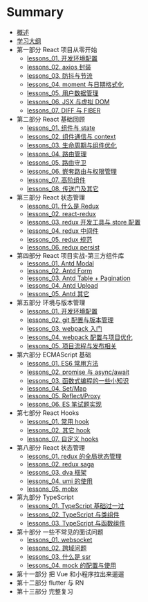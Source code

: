 # Summary

- [概述](README.md)
- [学习大纲](schedule.md)
- 第一部分 React 项目从零开始
  - [lessons_01. 开发环境配置](unit_01/lessons_01.md)
  - [lessons_02. axios 封装](unit_01/lessons_02.md)
  - [lessons_03. 防抖与节流](unit_01/lessons_03.md)
  - [lessons_04. moment 与日期格式化](unit_01/lessons_04.md)
  - [lessons_05. 用户数据管理](unit_01/lessons_05.md)
  - [lessons_06. JSX 与虚拟 DOM](unit_01/lessons_06.md)
  - [lessons_07. DIFF 与 FIBER](unit_01/lessons_07.md)
- 第二部分 React 基础回顾
  - [lessons_01. 组件与 state](unit_02/lessons_01.md)
  - [lessons_02. 组件通信与 context](unit_02/lessons_02.md)
  - [lessons_03. 生命周期与组件优化](unit_02/lessons_03.md)
  - [lessons_04. 路由管理](unit_02/lessons_04.md)
  - [lessons_05. 路由守卫](unit_02/lessons_05.md)
  - [lessons_06. 嵌套路由与权限管理](unit_02/lessons_06.md)
  - [lessons_07. 高阶组件](unit_02/lessons_07.md)
  - [lessons_08. 传送门及其它](unit_02/lessons_08.md)
- 第三部分 React 状态管理
  - [lessons_01. 什么是 Redux](unit_03/lessons_01.md)
  - [lessons_02. react-redux](unit_03/lessons_02.md)
  - [lessons_03. redux 开发工具与 store 配置](unit_03/lessons_03.md)
  - [lessons_04. redux 中间件](unit_03/lessons_04.md)
  - [lessons_05. redux 规范](unit_03/lessons_05.md)
  - [lessons_06. redux persist](unit_03/lessons_06.md)
- 第四部分 React 项目实战-第三方组件库
  - [lessons_01. Antd Modal](unit_04/lessons_01.md)
  - [lessons_02. Antd Form](unit_04/lessons_02.md)
  - [lessons_03. Antd Table + Pagination](unit_04/lessons_03.md)
  - [lessons_04. Antd Upload](unit_04/lessons_04.md)
  - [lessons_05. Antd 其它](unit_04/lessons_05.md)
- 第五部分 环境与版本管理
  - [lessons_01. 开发环境配置](unit_05/lessons_01.md)
  - [lessons_02. git 配置与版本管理](unit_05/lessons_02.md)
  - [lessons_03. webpack 入门](unit_05/lessons_03.md)
  - [lessons_04. webpack 配置与项目优化](unit_05/lessons_04.md)
  - [lessons_05. 项目流程与发布相关](unit_05/lessons_05.md)
- 第六部分 ECMAScript 基础
  - [lessons_01. ES6 常用方法](unit_06/lessons_01.md)
  - [lessons_02. promise 与 async/await](unit_06/lessons_03.md)
  - [lessons_03. 函数式编程的一些小知识](unit_06/lessons_02.md)
  - [lessons_04. Set/Map](unit_06/lessons_04.md)
  - [lessons_05. Reflect/Proxy](unit_06/lessons_05.md)
  - [lessons_06. ES 笔试题实现](unit_06/lessons_06.md)
- 第七部分 React Hooks
  - [lessons_01. 常用 hook](unit_07/lessons_01.md)
  - [lessons_02. 其它 hook](unit_07/lessons_02.md)
  - [lessons_07. 自定义 hooks](unit_07/lessons_03.md)
- 第八部分 React 状态管理
  - [lessons_01. redux 的全局状态管理](unit_08/lessons_01.md)
  - [lessons_02. redux saga](unit_08/lessons_02.md)
  - [lessons_03. dva 框架](unit_08/lessons_03.md)
  - [lessons_04. umi 的使用](unit_08/lessons_04.md)
  - [lessons_05. mobx](unit_08/lessons_05.md)
- 第九部分 TypeScript
  - [lessons_01. TypeScript 基础过一过](unit_09/lessons_01.md)
  - [lessons_02. TypeScript 与类组件](unit_09/lessons_02.md)
  - [lessons_03. TypeScript 与函数组件](unit_09/lessons_03.md)
- 第十部分 一些不常见的面试问题
  - [lessons_01. websocket](unit_10/lessons_01.md)
  - [lessons_02. 跨域问题](unit_10/lessons_02.md)
  - [lessons_03. 什么是 ssr](unit_10/lessons_03.md)
  - [lessons_04. mock 的配置与使用](unit_10/lessons_04.md)
- 第十一部分 把 Vue 和小程序拉出来遛遛
- 第十二部分 flutter 与 RN
- 第十三部分 完整复习
